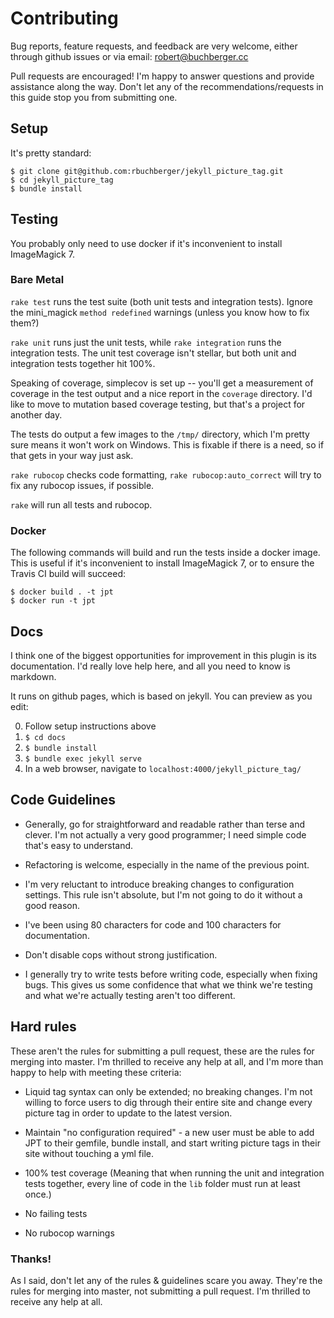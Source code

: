 ---
---
# Contributing

Bug reports, feature requests, and feedback are very welcome, either through github issues or via
email: robert@buchberger.cc 

Pull requests are encouraged! I'm happy to answer questions and provide assistance along the way.
Don't let any of the recommendations/requests in this guide stop you from submitting one.

## Setup

It's pretty standard:

```
$ git clone git@github.com:rbuchberger/jekyll_picture_tag.git
$ cd jekyll_picture_tag
$ bundle install
```

## Testing

You probably only need to use docker if it's inconvenient to install ImageMagick 7.

### Bare Metal

`rake test` runs the test suite (both unit tests and integration tests). Ignore the mini_magick
`method redefined` warnings (unless you know how to fix them?) 

`rake unit` runs just the unit tests, while `rake integration` runs the integration tests. The unit
test coverage isn't stellar, but both unit and integration tests together hit 100%.

Speaking of coverage, simplecov is set up -- you'll get a measurement of coverage in the test output
and a nice report in the `coverage` directory. I'd like to move to mutation based coverage testing,
but that's a project for another day.

The tests do output a few images to the `/tmp/` directory, which I'm pretty sure means it won't work
on Windows. This is fixable if there is a need, so if that gets in your way just ask.

`rake rubocop` checks code formatting, `rake rubocop:auto_correct` will try to fix any rubocop
issues, if possible.

`rake` will run all tests and rubocop.

### Docker

The following commands will build and run the tests inside a docker image. This is useful if it's
inconvenient to install ImageMagick 7, or to ensure the Travis CI build will succeed:

```
$ docker build . -t jpt
$ docker run -t jpt
```

## Docs

I think one of the biggest opportunities for improvement in this plugin is its documentation. I'd
 really love help here, and all you need to know is markdown.

It runs on github pages, which is based on jekyll. You can preview as you edit:

0. Follow setup instructions above
1. `$ cd docs`
2. `$ bundle install`
3. `$ bundle exec jekyll serve`
4. In a web browser, navigate to `localhost:4000/jekyll_picture_tag/`

## Code Guidelines

* Generally, go for straightforward and readable rather than terse and clever. I'm not actually a
  very good programmer; I need simple code that's easy to understand.

* Refactoring is welcome, especially in the name of the previous point.

* I'm very reluctant to introduce breaking changes to configuration settings. This rule isn't
  absolute, but I'm not going to do it without a good reason.

* I've been using 80 characters for code and 100 characters for documentation.

* Don't disable cops without strong justification.

* I generally try to write tests before writing code, especially when fixing bugs. This
  gives us some confidence that what we think we're testing and what we're actually testing aren't
  too different.

## Hard rules

These aren't the rules for submitting a pull request, these are the rules for merging into master.
I'm thrilled to receive any help at all, and I'm more than happy to help with meeting these
criteria:

* Liquid tag syntax can only be extended; no breaking changes. I'm not willing to force
  users to dig through their entire site and change every picture tag in order to update to the
  latest version.

* Maintain "no configuration required" - a new user must be able to add JPT to their gemfile, bundle
  install, and start writing picture tags in their site without touching a yml file.

* 100% test coverage (Meaning that when running the unit and integration tests together, every line
  of code in the `lib` folder must run at least once.)

* No failing tests

* No rubocop warnings

### Thanks!

As I said, don't let any of the rules & guidelines scare you away. They're the rules for merging
into master, not submitting a pull request. I'm thrilled to receive any help at all.

